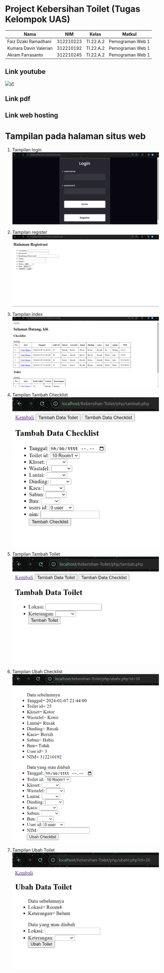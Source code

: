 # Project Kebersihan Toilet (Tugas Kelompok UAS)

|**Nama**|**NIM**|**Kelas**|**Matkul**|
|----|---|-----|------|
|Faiz Dzaki Ramadhani|312210223|TI.22.A.2|Pemograman Web 1|
|Kumara Davin Valerian|312210192|TI.22.A.2|Pemograman Web 1|
|Akram Farrasanto|312210245|TI.22.A.2|Pemograman Web 1|

## Link youtube
[![yt](https://w7.pngwing.com/pngs/1009/93/png-transparent-youtube-computer-icons-logo-youtube-angle-social-media-share-icon.png)]([www.youtube.com](https://www.youtube.com/))

## Link pdf

## Link web hosting

# Tampilan pada halaman situs web

1. Tampilan login
![](img/login.png)

2. Tampilan register
![](img/register.png)

3. Tampilan index
![](img/index.png)

4. Tampilan Tambah Checklist
![](img/tambah%20cheklist.png)

5. Tampilan Tambah Toilet
![](img/tambah%20toilet.png)

6. Tampilan Ubah Checklist
![](img/ubah%20chekclist.png)

7. Tampilan Ubah Toilet
![](img/ubah%20toilet.png)

